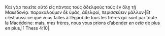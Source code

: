 Καὶ γὰρ ποιεῖτε αὐτὸ εἰς πάντας τοὺς ἀδελφοὺς τοὺς ἐν ὅλῃ τῇ Μακεδονίᾳ: παρακαλοῦμεν δὲ ὑμᾶς, ἀδελφοί, περισσεύειν μᾶλλον·|Et c’est aussi ce que vous faites à l’égard de tous les frères qui _sont_ par toute la Macédoine: mais, _mes_ frères, nous vous prions d’abonder _en cela_ de plus en plus,|1 Thess 4:10|
